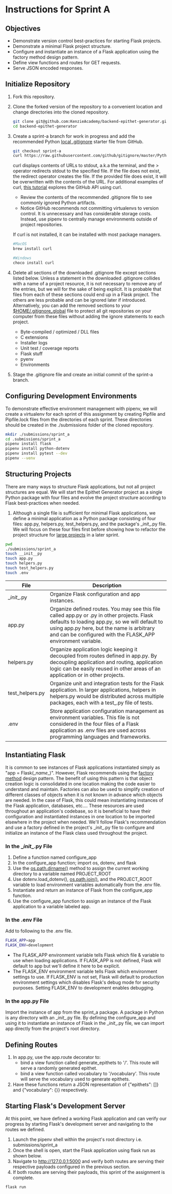 # Instructions for Sprint A

## Objectives
- Demonstrate version control best-practices for starting Flask projects.
- Demonstrate a minimal Flask project structure.
- Configure and instantiate an instance of a Flask application using the factory method design pattern.
- Define view functions and routes for GET requests.
- Serve JSON encoded responses.



## Initialize Repository
1. Fork this repository.
2. Clone the forked version of the repository to a convenient location and change directories into the cloned repository.
    ```bash
    git clone git@github.com:KenzieAcademy/backend-epithet-generator.git
    cd backend-epithet-generator
    ```

3. Create a sprint-a branch for work in progress and add the recommended Python
[local .gitignore](https://github.com/github/gitignore) starter file from GitHub.
    ```bash
    git checkout sprint-a
    curl https://raw.githubusercontent.com/github/gitignore/master/Python.gitignore > .gitignore
    ```
    curl displays contents of URLs to stdout, a.k.a the terminal, and the > operator redirects stdout to the specified
    file. If the file does not exist, the redirect operator creates the file. If the provided file does exist, it
    will be overwritten with the contents of the URL. For additional examples of curl,
    [this tutorial](https://gist.github.com/caspyin/2288960) explores the GitHub API using curl.

    - Review the contents of the recommended .gitignore file to see commonly ignored Python artifacts.
    - Notice GitHub recommends not committing virtualenvs to version control. It is unnecessary and has considerable
    storage costs. Instead, use pipenv to centrally manage environments outside of project repositories.

    If curl is not installed, it can be installed with most package managers.

    ```bash
    #MacOS
    brew install curl

    #Windows
    choco install curl
    ```

4. Delete all sections of the downloaded .gitignore file except sections listed below. Unless a statement in the
downloaded .gitignore collides with a name of a project resource, it is not necessary to remove any of the entries,
but we will for the sake of being explicit. It is probable that files from each of these sections could end up in a
Flask project. The others are less probable and can be ignored later if introduced. Alternatively,
you can add the removed sections to your [$HOME/.gitignore_global](https://help.github.com/articles/ignoring-files/)
file to protect all git repositories on your computer from these files without adding the ignore statements to each
project.
    - Byte-compiled / optimized / DLL files
    - C extensions
    - Installer logs
    - Unit test / coverage reports
    - Flask stuff
    - pyenv
    - Environments

5. Stage the .gitignore file and create an initial commit of the sprint-a branch.


 ## Configuring Development Environments
 To demonstrate effective environment management with pipenv, we will create a virtualenv for each sprint of this
 assignment by creating Pipfile and Pipfile.lock files from the directories of each sprint. These directories should
 be created in the ./submissions folder of the cloned repository.
 ```bash
 mkdir ./submissions/sprint_a
 cd .submissions/sprint_a
 pipenv install flask
 pipenv install python-dotenv
 pipenv install pytest --dev
 pipenv --venv
```

## Structuring Projects
There are many ways to structure Flask applications, but not all project structures are equal. We will start the Epithet
Generator project as a single Python package with four files and evolve the project structure according to Flask
best-practices when needed.

1. Although a single file is sufficient for minimal Flask applications, we define a minimal application as a
 Python package consisting of four files: app.py, helpers.py, test_helpers.py, and the package's \__init__.py file. We
 will focus on these four files first before showing how to refactor the project structure for
 [large projects](https://www.digitalocean.com/community/tutorials/how-to-structure-large-flask-applications)
 in a later sprint.
```bash
pwd
./submissions/sprint_a
touch __init__py
touch app.py
touch helpers.py
touch test_helpers.py
touch .env
```

|File|Description
|---|---|
\__init__.py| Organize Flask configuration and app instances.
app.py| Organize defined routes. You may see this file called app.py or <project-name>.py in other projects. Flask defaults to loading app.py, so we will default to using app.py here, but the name is arbitrary and can be configured with the FLASK_APP environment variable.
helpers.py| Organize application logic keeping it decoupled from routes defined in app.py. By decoupling application and routing, application logic can be easily reused in other areas of an application or in other projects.
test_helpers.py| Organize unit and integration tests for the Flask application. In larger applications, helpers in helpers.py would be distributed across multiple packages, each with a test_<package-name>.py file of tests.
.env| Store application configuration management as environment variables. This file is not considered in the four files of a Flask application as .env files are used across programming languages and frameworks.


## Instantiating Flask
It is common to see instances of Flask applications instantiated simply as "app = Flask(\__name__)". However, Flask
 recommends using the [factory method](http://flask.pocoo.org/docs/1.0/patterns/appfactories/) design pattern.
 The benefit of using this pattern is that object creation logic is consolidated in one location making
 the code easier to understand and maintain. Factories can also be used to simplify creation of different classes of
 objects when it is not known in advance which objects are needed. In the case of Flask, this could mean instantiating
 instances of the Flask application, databases, etc.... These resources are used throughout an application's codebase,
 so it is beneficial to have their configuration and instantiated instances in one location to be imported elsewhere in
 the project when needed. We'll follow Flask's recommendation and use a factory defined in the project's \__init__.py
 file to configure and initialize an instance of the Flask class used throughout the project.

### In the \__init__.py File
1. Define a function named configure_app
2. In the configure_app function; import os, dotenv, and flask
3. Use the [os.path.dirname()](https://pymotw.com/3/os.path/index.html) method to assign the current working directory
    to a variable named PROJECT_ROOT
4. Use dotenv.load_dotenv(),
    [os.path.join()](https://pymotw.com/3/os.path/index.html#building-paths), and the PROJECT_ROOT variable to load
    environment variables automatically from the .env file.
5. Instantiate and return an instance of Flask from the configure_app function.
6. Use the configure_app function to assign an instance of the Flask application to a variable labeled app.

### In the .env File
Add to following to the .env file.
```bash
FLASK_APP=app
FLASK_ENV=development
```
- The FLASK_APP environment variable tells Flask which file & variable to use when loading applications. If FLASK_APP is
not defined, Flask will default to app but we'll define it here to be explicit.
- The FLASK_ENV environment variable tells Flask which environment settings to use. If FLASK_ENV is not set, Flask will
default to production environment settings which disables Flask's debug mode for security purposes. Setting FLASK_ENV to
development enables debugging.


### In the app.py File
Import the instance of app from the sprint_a package. A package in Python is any directory with an \__init__.py
 file. By defining the configure_app and using it to instantiate an instance of Flask in the \__init__.py file, we can
 import app directly from the project's root directory.


## Defining Routes
1. In app.py, use the app.route decorator to:
    - bind a view function called generate_epithets to '/'. This route will serve a randomly generated epithet.
    - bind a view function called vocabulary to '/vocabulary'. This route will serve the vocabulary used to generate
    epithets.
3. Have these functions return a JSON representation of {"epithets": []} and {"vocabulary": {}} respectively.


## Starting Flask's Development Server
At this point, we have defined a working Flask application and can verify our progress by starting Flask's development
server and navigating to the routes we defined.
1. Launch the pipenv shell within the project's root directory i.e. submissions/sprint_a
2. Once the shell is open, start the Flask application using flask run as shown below.
3. Navigate to http://127.0.0.1:5000 and verify both routes are serving their respective payloads configured in the
previous section.
4. If both routes are serving their payloads, this sprint of the assignment is complete.

```bash
flask run
```
